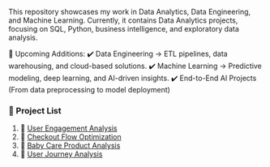 This repository showcases my work in Data Analytics, Data Engineering, and Machine Learning.
Currently, it contains Data Analytics projects, focusing on SQL, Python, business intelligence, and exploratory data analysis.

🔹 Upcoming Additions:
✔️ Data Engineering → ETL pipelines, data warehousing, and cloud-based solutions.
✔️ Machine Learning → Predictive modeling, deep learning, and AI-driven insights.
✔️ End-to-End AI Projects (From data preprocessing to model deployment)

### 🔗 Project List

1. 🚀 [User Engagement Analysis](Data_Analysis/User_Engagement_Analysis/)
2. 🛒 [Checkout Flow Optimization](Data_Analysis/Checkout_Flow_Optimization/)
3. 🍼 [Baby Care Product Analysis](Data_Analysis/Baby_Care_Product_Analysis/)
4. 👣 [User Journey Analysis](Data_Analysis/User_Journey/)